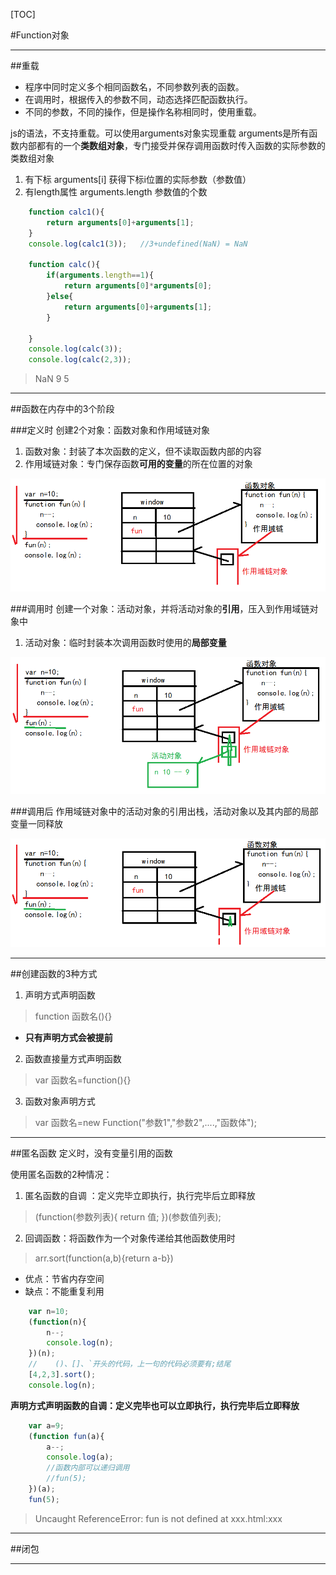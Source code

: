 [TOC]

#Function对象

***

##重载

+ 程序中同时定义多个相同函数名，不同参数列表的函数。
+ 在调用时，根据传入的参数不同，动态选择匹配函数执行。
+ 不同的参数，不同的操作，但是操作名称相同时，使用重载。

js的语法，不支持重载。可以使用arguments对象实现重载
arguments是所有函数内部都有的一个**类数组对象**，专门接受并保存调用函数时传入函数的实际参数的类数组对象
1. 有下标  arguments[i] 获得下标i位置的实际参数（参数值）
2. 有length属性   arguments.length 参数值的个数

```javascript
    function calc1(){
        return arguments[0]+arguments[1];
    }
    console.log(calc1(3));   //3+undefined(NaN) = NaN

    function calc(){
        if(arguments.length==1){
            return arguments[0]*arguments[0];
        }else{
            return arguments[0]+arguments[1];
        }

    }
    console.log(calc(3));
    console.log(calc(2,3));
```

>NaN
9
5

***

##函数在内存中的3个阶段

###定义时
创建2个对象：函数对象和作用域链对象
1. 函数对象：封装了本次函数的定义，但不读取函数内部的内容
2. 作用域链对象：专门保存函数**可用的变量**的所在位置的对象

![](函数定义时.png)

###调用时
创建一个对象：活动对象，并将活动对象的**引用**，压入到作用域链对象中
1. 活动对象：临时封装本次调用函数时使用的**局部变量**

![](函数调用时.png)

###调用后
作用域链对象中的活动对象的引用出栈，活动对象以及其内部的局部变量一同释放

![](函数调用后.png)

***

##创建函数的3种方式
1. 声明方式声明函数
>function 函数名(){}
+ **只有声明方式会被提前**
2. 函数直接量方式声明函数
>var 函数名=function(){}
3. 函数对象声明方式
>var 函数名=new Function("参数1","参数2",....,"函数体");

***

##匿名函数
定义时，没有变量引用的函数

使用匿名函数的2种情况：
1. 匿名函数的自调 ：定义完毕立即执行，执行完毕后立即释放
>(function(参数列表){
return 值;
})(参数值列表);

2. 回调函数：将函数作为一个对象传递给其他函数使用时
>arr.sort(function(a,b){return a-b})

+ 优点：节省内存空间
+ 缺点：不能重复利用

```javascript
    var n=10;
    (function(n){
        n--;
        console.log(n);
    })(n);
    //    ()、[]、`开头的代码，上一句的代码必须要有;结尾
    [4,2,3].sort();
    console.log(n);
```

**声明方式声明函数的自调：定义完毕也可以立即执行，执行完毕后立即释放**
```javascript
    var a=9;
    (function fun(a){
        a--;
        console.log(a);
        //函数内部可以递归调用
        //fun(5);
    })(a);
    fun(5);
```

>Uncaught ReferenceError: fun is not defined at xxx.html:xxx

***

##闭包


***


